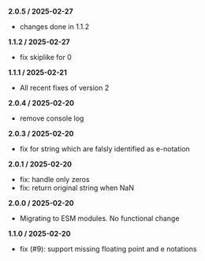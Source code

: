 
**2.0.5 / 2025-02-27**
- changes done in 1.1.2

**1.1.2 / 2025-02-27**
- fix skiplike for 0

**1.1.1 / 2025-02-21**
- All recent fixes of version 2

**2.0.4 / 2025-02-20**
- remove console log

**2.0.3 / 2025-02-20**
- fix for string which are falsly identified as e-notation

**2.0.1 / 2025-02-20**
- fix: handle only zeros
- fix: return original string when NaN

**2.0.0 / 2025-02-20**
- Migrating to ESM modules. No functional change

**1.1.0 / 2025-02-20**
- fix (#9): support missing floating point and e notations